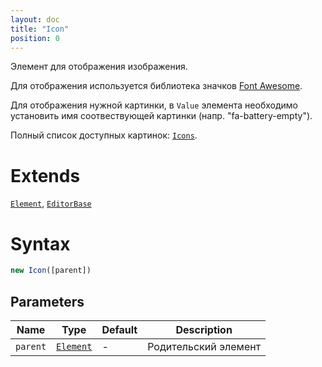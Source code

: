```yaml
---
layout: doc
title: "Icon"
position: 0
---
```


Элемент для отображения изображения. 

Для отображения используется библиотека значков [Font Awesome](http://fontawesome.io/). 

Для отображения нужной картинки, в `Value` элемента необходимо установить имя соотвествующей картинки (напр. "fa-battery-empty").

Полный список доступных картинок: [`Icons`](http://fontawesome.io/icons/).  

# Extends

[`Element`](../../Core/Elements/Element), [`EditorBase`](../EditorBase/)

# Syntax

```js
new Icon([parent])
```

## Parameters

Name|Type|Default|Description
----|----|-------|-----------
`parent`|[`Element`](../../Core/Elements/Element)|-|Родительский элемент

